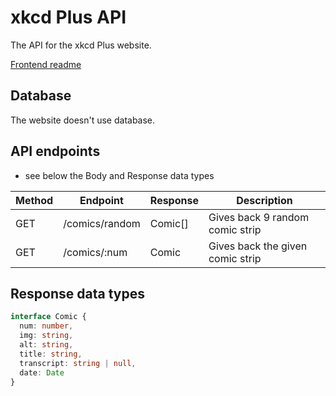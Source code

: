 # xkcd Plus API

The API for the xkcd Plus website.

[Frontend readme](https://github.com/madam97/xkcd-plus#readme)

## Database

The website doesn't use database.

## API endpoints

- see below the Body and Response data types

| Method  | Endpoint            | Response      | Description      |
| ------- | ------------------- | ------------- | --------------- |
| GET     | /comics/random      | Comic[]       | Gives back 9 random comic strip |
| GET     | /comics/:num        | Comic         | Gives back the given comic strip |

## Response data types

```ts
interface Comic {
  num: number,
  img: string,
  alt: string,
  title: string,
  transcript: string | null,
  date: Date
}
```